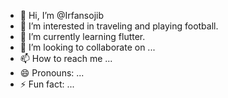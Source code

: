 - 👋 Hi, I’m @Irfansojib
- 👀 I’m interested in traveling and playing football.
- 🌱 I’m currently learning flutter.
- 💞️ I’m looking to collaborate on ...
- 📫 How to reach me ...
- 😄 Pronouns: ...
- ⚡ Fun fact: ...

<!---
Irfansojib/Irfansojib is a ✨ special ✨ repository because its `README.md` (this file) appears on your GitHub profile.
You can click the Preview link to take a look at your changes.
--->
